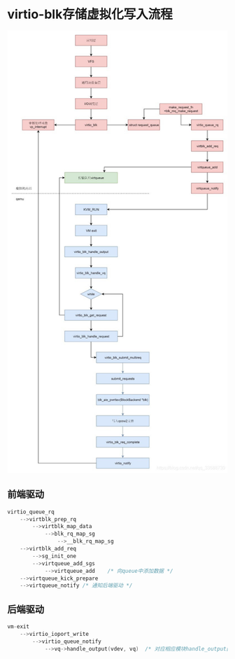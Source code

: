 # virtio-blk存储虚拟化写入流程



![img](image/virtio-blk%E5%86%99%E5%85%A5%E8%BF%87%E7%A8%8B/watermark,type_ZmFuZ3poZW5naGVpdGk,shadow_10,text_aHR0cHM6Ly9ibG9nLmNzZG4ubmV0L3FxXzMzNTg4NzMw,size_16,color_FFFFFF,t_70.jpeg)

## 前端驱动

```c
virtio_queue_rq
    -->virtblk_prep_rq
    	-->virtblk_map_data
    		-->blk_rq_map_sg
    			-->__blk_rq_map_sg
    -->virtblk_add_req
    	-->sg_init_one
    	-->virtqueue_add_sgs
    		-->virtqueue_add	/* 向queue中添加数据 */
    -->virtqueue_kick_prepare
    -->virtqueue_notify	/* 通知后端驱动 */
```



## 后端驱动

```c
vm-exit
	-->virtio_ioport_write
    	-->virtio_queue_notify
			-->vq->handle_output(vdev, vq)	/* 对应相应模块handle_output函数 */
```















